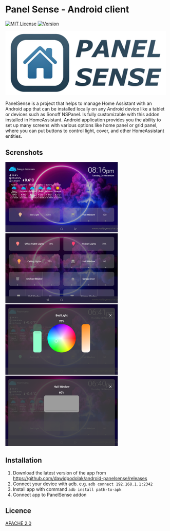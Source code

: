 # Panel Sense - Android client

[![MIT License](https://img.shields.io/badge/License-APACHE_2.0-green.svg)](LICENSE)
[![Version](https://img.shields.io/github/v/release/dawidpodolak/android-panelsense)](releases)

<img src="logo.png?raw=true"  width="500" />

PanelSense is a project that helps to manage Home Assistant with an Android app that can be
installed locally on any Android device like a tablet or devices such as Sonoff NSPanel. Is fully
customizable with this addon installed in HomeAssistant. Android application provides you the
ability to set up many screens with various options like home panel or grid panel, where you can put
buttons to control light, cover, and other HomeAssistant entities.

## Screnshots
<img  src="screenshots/screenshot_panel_home.png?raw=true"  width="350" /><img  src="screenshots/screenshot_panel_grid.png?raw=true"  width="350" /><img  src="screenshots/screenshot_details_light.png?raw=true"  width="350" /><img  src="screenshots/screenshot_details_cover.png?raw=true"  width="350" />

## Installation

1. Download the latest version of the app
   from https://github.com/dawidpodolak/android-panelsense/releases
2. Connect your device with adb. e.g. `adb connect 192.168.1.1:2342`
3. Install app with command `adb install path-to-apk`
4. Connect app to PanelSense addon

## Licence

[APACHE 2.0](LICENSE)
